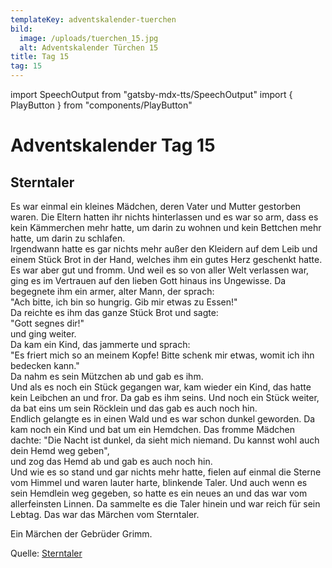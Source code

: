 ```yaml
---
templateKey: adventskalender-tuerchen
bild:
  image: /uploads/tuerchen_15.jpg
  alt: Adventskalender Türchen 15
title: Tag 15
tag: 15
---
```


import SpeechOutput from "gatsby-mdx-tts/SpeechOutput"
import { PlayButton } from "components/PlayButton"

<SpeechOutput id="adventskalender-tag-15" customPlayButton={PlayButton}>

# Adventskalender Tag 15

## Sterntaler

Es war einmal ein kleines Mädchen, deren Vater und Mutter gestorben waren. Die Eltern hatten ihr nichts hinterlassen und es war so arm, dass es kein Kämmerchen mehr hatte, um darin zu wohnen und kein Bettchen mehr hatte, um darin zu schlafen.   
Irgendwann hatte es gar nichts mehr außer den Kleidern auf dem Leib und einem Stück Brot in der Hand, welches ihm ein gutes Herz geschenkt hatte.   
Es war aber gut und fromm. Und weil es so von aller Welt verlassen war, ging es im Vertrauen auf den lieben Gott hinaus ins Ungewisse. Da begegnete ihm ein armer, alter Mann, der sprach:  
"Ach bitte, ich bin so hungrig. Gib mir etwas zu Essen!"  
Da reichte es ihm das ganze Stück Brot und sagte:   
"Gott segnes dir!"  
und ging weiter.  
 Da kam ein Kind, das jammerte und sprach:   
"Es friert mich so an meinem Kopfe! Bitte schenk mir etwas, womit ich ihn bedecken kann."   
Da nahm es sein Mützchen ab und gab es ihm.   
 Und als es noch ein Stück gegangen war, kam wieder ein Kind, das hatte kein Leibchen an und fror. Da gab es ihm seins. Und noch ein Stück weiter, da bat eins um sein Röcklein und das gab es auch noch hin.   
 Endlich gelangte es in einen Wald und es war schon dunkel geworden. Da kam noch ein Kind und bat um ein Hemdchen. Das fromme Mädchen dachte: 
"Die Nacht ist dunkel, da sieht mich niemand. Du kannst wohl auch dein Hemd weg geben",  
und zog das Hemd ab und gab es auch noch hin.     
 Und wie es so stand und gar nichts mehr hatte, fielen auf einmal die Sterne vom Himmel und waren lauter harte, blinkende Taler. Und auch wenn es sein Hemdlein weg gegeben, so hatte es ein neues an und das war vom allerfeinsten Linnen. Da sammelte es die Taler hinein und war reich für sein Lebtag. 
Das war das Märchen vom Sterntaler.

Ein Märchen der Gebrüder Grimm.

Quelle: [Sterntaler](http://www.maerchenstern.de/maerchen/sterntaler.php)

</SpeechOutput>

